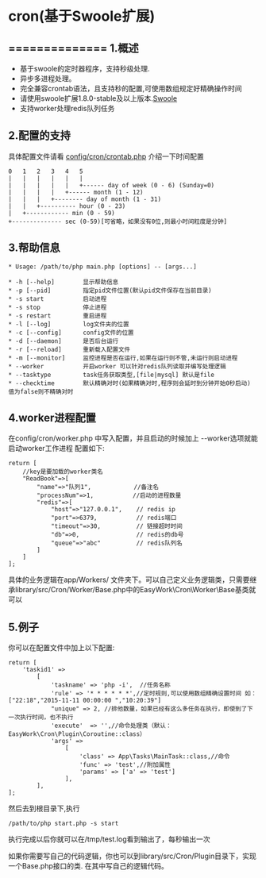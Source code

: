 # cron(基于Swoole扩展)
==============
1.概述
--------------
+ 基于swoole的定时器程序，支持秒级处理.
+ 异步多进程处理。
+ 完全兼容crontab语法，且支持秒的配置,可使用数组规定好精确操作时间
+ 请使用swoole扩展1.8.0-stable及以上版本.[Swoole](https://github.com/swoole/swoole-src)
+ 支持worker处理redis队列任务


2.配置的支持
--------------
具体配置文件请看 [config/cron/crontab.php](https://github.com/vzina/cron/blob/master/src/config/crontab.php)
介绍一下时间配置

    0   1   2   3   4   5
    |   |   |   |   |   |
    |   |   |   |   |   +------ day of week (0 - 6) (Sunday=0)
    |   |   |   |   +------ month (1 - 12)
    |   |   |   +-------- day of month (1 - 31)
    |   |   +---------- hour (0 - 23)
    |   +------------ min (0 - 59)
    +-------------- sec (0-59)[可省略，如果没有0位,则最小时间粒度是分钟]
3.帮助信息
----------
    * Usage: /path/to/php main.php [options] -- [args...]

    * -h [--help]        显示帮助信息
    * -p [--pid]         指定pid文件位置(默认pid文件保存在当前目录)
    * -s start           启动进程
    * -s stop            停止进程
    * -s restart         重启进程
    * -l [--log]         log文件夹的位置
    * -c [--config]      config文件的位置
    * -d [--daemon]      是否后台运行
    * -r [--reload]      重新载入配置文件
    * -m [--monitor]     监控进程是否在运行,如果在运行则不管,未运行则启动进程
    * --worker           开启worker 可以针对redis队列读取并编写处理逻辑
    * --tasktype         task任务获取类型,[file|mysql] 默认是file
    * --checktime        默认精确对时(如果精确对时,程序则会延时到分钟开始0秒启动) 值为false则不精确对时


4.worker进程配置
-----------------
在config/cron/worker.php 中写入配置，并且启动的时候加上 --worker选项就能启动worker工作进程
配置如下:

    return [
        //key是要加载的worker类名
        "ReadBook"=>[
            "name"=>"队列1",            //备注名
            "processNum"=>1,           //启动的进程数量
            "redis"=>[
                "host"=>"127.0.0.1",    // redis ip
                "port"=>6379,           // redis端口
                "timeout"=>30,          // 链接超时时间
                "db"=>0,                // redis的db号
                "queue"=>"abc"          // redis队列名
            ]
        ]
    ];
具体的业务逻辑在app/Workers/ 文件夹下。可以自己定义业务逻辑类，只需要继承library/src/Cron/Worker/Base.php中的EasyWork\Cron\Worker\Base基类就可以


5.例子
-----------
你可以在配置文件中加上以下配置:

    return [
        'taskid1' =>
            [
                'taskname' => 'php -i',  //任务名称
                'rule' => '* * * * * *',//定时规则,可以使用数组精确设置时间 如：["22:18","2015-11-11 00:00:00 ","10:20:39"]
                "unique" => 2, //排他数量，如果已经有这么多任务在执行，即使到了下一次执行时间，也不执行
                'execute'  => '',//命令处理类（默认：EasyWork\Cron\Plugin\Coroutine::class）
                'args' =>
                    [
                        'class' => App\Tasks\MainTask::class,//命令
                        'func' => 'test',//附加属性
                        'params' => ['a' => 'test']
                    ],
            ],
    ];
然后去到根目录下,执行

    /path/to/php start.php -s start

执行完成以后你就可以在/tmp/test.log看到输出了，每秒输出一次

如果你需要写自己的代码逻辑，你也可以到library/src/Cron/Plugin目录下，实现一个Base.php接口的类.
在其中写自己的逻辑代码。
